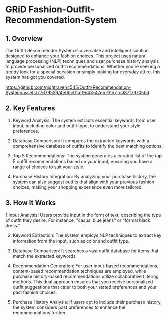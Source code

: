# GRiD Fashion-Outfit-Recommendation-System


## 1. Overview

The Outfit Recommender System is a versatile and intelligent solution designed to enhance your fashion choices. This project uses natural language processing (NLP) techniques and user purchase history analysis to provide personalized outfit recommendations. Whether you're seeking a trendy look for a special occasion or simply looking for everyday attire, this system has got you covered.

https://github.com/nightraven4545/Outfit-Recommendation-System/assets/77679539/4e0bc01a-9e43-47eb-91d7-dd87f79705bd


## 2. Key Features

1. Keyword Analysis: The system extracts essential keywords from user input, including color and outfit type, to understand your style preferences.

2. Database Comparison: It compares the extracted keywords with a comprehensive database of outfits to identify the best matching options.

3. Top 5 Recommendations: The system generates a curated list of the top 5 outfit recommendations based on your input, ensuring you have a range of choices to suit your style.

4. Purchase History Integration: By analyzing your purchase history, the system can also suggest outfits that align with your previous fashion choices, making your shopping experience even more tailored.


## 3. How It Works

 1.Input Analysis: Users provide input in the form of text, describing the type of outfit they desire. For instance, "casual blue jeans" or "formal black dress."

 2. Keyword Extraction: The system employs NLP techniques to extract key information from the input, such as color and outfit type.

 3. Database Comparison: It searches a vast outfit database for items that match the extracted keywords.

 4. Recommendation Generation:  For user input-based recommendations, content-based recommendation techniques are employed, while purchase history-based recommendations utilize collaborative filtering methods. This dual approach ensures that you receive personalized 
    outfit suggestions that cater to both your stated preferences and your past fashion choices.

 5. Purchase History Analysis: If users opt to include their purchase history, the system considers past preferences to enhance the recommendations further.

